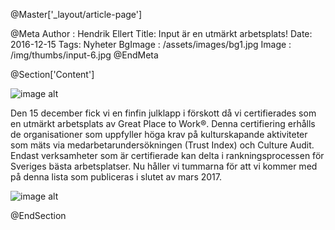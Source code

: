 @Master['_layout/article-page']

@Meta
Author : Hendrik Ellert
Title: Input är en utmärkt arbetsplats!
Date: 2016-12-15
Tags: Nyheter
BgImage : /assets/images/bg1.jpg
Image : /img/thumbs/input-6.jpg
@EndMeta

@Section['Content']

![image alt](/img/nyheter/GPTW.png)

Den 15 december fick vi en finfin julklapp i förskott då vi certifierades som en utmärkt arbetsplats av Great Place to Work®.
Denna certifiering erhålls de organisationer som uppfyller höga krav på kulturskapande aktiviteter som mäts via medarbetarundersökningen (Trust Index) och Culture Audit.
Endast verksamheter som är certifierade kan delta i rankningsprocessen för Sveriges bästa arbetsplatser. 
Nu håller vi tummarna för att vi kommer med på denna lista som publiceras i slutet av mars 2017.

![image alt](/img/nyheter/Ledningsgrupp.png) 

@EndSection
